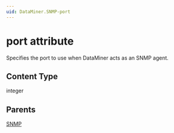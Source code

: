 ```yaml
---
uid: DataMiner.SNMP-port
---
```


# port attribute

Specifies the port to use when DataMiner acts as an SNMP agent.

## Content Type

integer

## Parents

[SNMP](xref:DataMiner.SNMP)
